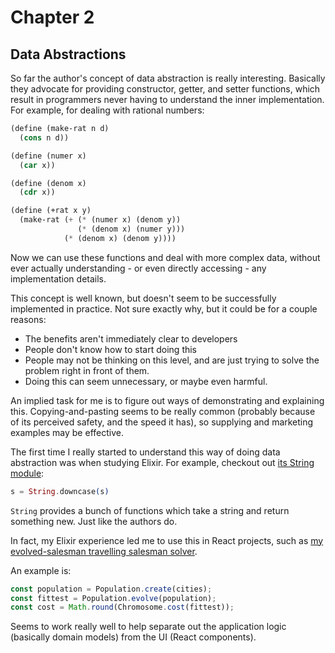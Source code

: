 # Chapter 2

## Data Abstractions

So far the author's concept of data abstraction is really interesting. Basically they advocate for providing constructor, getter, and setter functions, which result in programmers never having to understand the inner implementation. For example, for dealing with rational numbers:

```scheme
(define (make-rat n d)
  (cons n d))

(define (numer x)
  (car x))

(define (denom x)
  (cdr x))

(define (+rat x y)
  (make-rat (+ (* (numer x) (denom y))
               (* (denom x) (numer y)))
            (* (denom x) (denom y))))
```

Now we can use these functions and deal with more complex data, without ever actually understanding - or even directly accessing - any implementation details.

This concept is well known, but doesn't seem to be successfully implemented in practice. Not sure exactly why, but it could be for a couple reasons:

- The benefits aren't immediately clear to developers
- People don't know how to start doing this
- People may not be thinking on this level, and are just trying to solve the problem right in front of them.
- Doing this can seem unnecessary, or maybe even harmful.

An implied task for me is to figure out ways of demonstrating and explaining this. Copying-and-pasting seems to be really common (probably because of its perceived safety, and the speed it has), so supplying and marketing examples may be effective.

The first time I really started to understand this way of doing data abstraction was when studying Elixir. For example, checkout out [its String module](https://hexdocs.pm/elixir/String.html#downcase/2):

```elixir
s = String.downcase(s)
```

`String` provides a bunch of functions which take a string and return something new. Just like the authors do.

In fact, my Elixir experience led me to use this in React projects, such as [my evolved-salesman travelling salesman solver](https://github.com/ahuth/evolved-salesman/blob/495da8ef8487c50d2ec296fcfc74d6d5409aa093/src/utils/chromosome.js).

An example is:

```js
const population = Population.create(cities);
const fittest = Population.evolve(population);
const cost = Math.round(Chromosome.cost(fittest));
```

Seems to work really well to help separate out the application logic (basically domain models) from the UI (React components).
